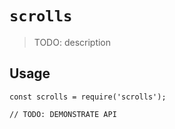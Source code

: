 # `scrolls`

> TODO: description

## Usage

```
const scrolls = require('scrolls');

// TODO: DEMONSTRATE API
```
